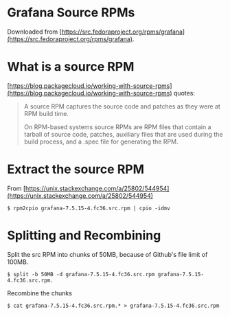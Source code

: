 # Grafana Source RPMs

Downloaded from [https://src.fedoraproject.org/rpms/grafana](https://src.fedoraproject.org/rpms/grafana).

# What is a source RPM

[https://blog.packagecloud.io/working-with-source-rpms](https://blog.packagecloud.io/working-with-source-rpms) quotes:

> A source RPM captures the source code and patches as they were at RPM build time.
>
> On RPM-based systems source RPMs are RPM files that contain a tarball of source code, patches, auxiliary files that are used during the build process, and a .spec file for generating the RPM.

# Extract the source RPM

From [https://unix.stackexchange.com/a/25802/544954](https://unix.stackexchange.com/a/25802/544954)

```shell
$ rpm2cpio grafana-7.5.15-4.fc36.src.rpm | cpio -idmv
```

# Splitting and Recombining

Split the src RPM into chunks of 50MB, because of Github's file limit of 100MB.

```shell
$ split -b 50MB -d grafana-7.5.15-4.fc36.src.rpm grafana-7.5.15-4.fc36.src.rpm.
```

Recombine the chunks

```shell
$ cat grafana-7.5.15-4.fc36.src.rpm.* > grafana-7.5.15-4.fc36.src.rpm
```
